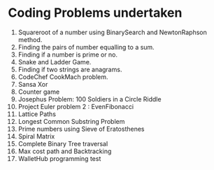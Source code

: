 Coding Problems undertaken
==========================

1. Squareroot of a number using BinarySearch and NewtonRaphson method.
2. Finding the pairs of number equalling to a sum.
3. Finding if a number is prime or no.
4. Snake and Ladder Game.
5. Finding if two strings are anagrams.
6. CodeChef CookMach problem.
7. Sansa Xor
8. Counter game
9. Josephus Problem: 100 Soldiers in a Circle Riddle
10. Project Euler problem 2 : EvenFibonacci
11. Lattice Paths
12. Longest Common Substring Problem
13. Prime numbers using Sieve of Eratosthenes
14. Spiral Matrix
15. Complete Binary Tree traversal
16. Max cost path and Backtracking
17. WalletHub programming test
